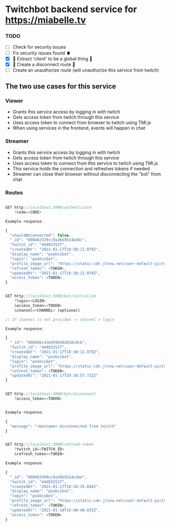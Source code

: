 # Twitchbot backend service for https://miabelle.tv

### TODO

- [ ] Check for security issues
- [ ] Fix security issues found ⬆
- [x] 🎉 Extract 'client' to be a global thing 🎉
- [x] 🎉 Create a disconnect route 🎉
- [ ] Create an unauthorize route (will unauthorize this service from twitch)

## The two use cases for this service

### Viewer

- Grants this service access by logging in with twitch
- Gets access token from twitch through this service
- Uses access token to connect from browser to twitch using TMI.js
- When using services in the frontend, events will happen in chat

### Streamer

- Grants this service access by logging in with twitch
- Gets access token from twitch through this service
- Uses access token to connect from this service to twitch using TMI.js
- This service holds the connection and refreshes tokens if needed
- Streamer can close their browser without disconnecting the "bot" from chat

### Routes

```js

GET http://localhost:3000/authenticate
    ?code=<CODE>

Example response:

{
  "shouldBeConnected": false,
  "_id": "600482329cc9a36b5b14bd4c",
  "twitch_id": "444832527",
  "createdAt": "2021-01-17T18:30:12.079Z",
  "display_name": "pooksibot",
  "login": "pooksibot",
  "profile_image_url": "https://static-cdn.jtvnw.net/user-default-pictures-uv/de130ab0-def7-11e9-b668-784f43822e80-profile_image-300x300.png",
  "refresh_token": <TOKEN>,
  "updatedAt": "2021-01-17T18:30:12.079Z",
  "access_token": <TOKEN>
}

```

```js

GET http://localhost:3000/bot/initialize
    ?login=<LOGIN>
    &access_token=<TOKEN>
    &channel=<CHANNEL> (optional)

// If channel is not provided -> channel = login

Example response:

{
  "_id": "60048bc41b4590302018c8cb",
  "twitch_id": "444832527",
  "createdAt": "2021-01-17T18:30:12.079Z",
  "display_name": "pooksibot",
  "login": "pooksibot",
  "profile_image_url": "https://static-cdn.jtvnw.net/user-default-pictures-uv/de130ab0-def7-11e9-b668-784f43822e80-profile_image-300x300.png",
  "refresh_token": <TOKEN>,
  "updatedAt": "2021-01-17T20:38:57.722Z"
}

```

```js

GET http://localhost:3000/bot/disconnect
    ?access_token=<TOKEN>


Example response:

{
  "message": "<botname> disconnected from twitch"
}

```

```js

GET http://localhost:3000/refresh-token
    ?twitch_id=<TWITCH_ID>
    &refresh_token=<TOKEN>

Example response:

{
  "_id": "600483399cc9a36b5b14c4ae",
  "twitch_id": "444832527",
  "createdAt": "2021-01-17T18:34:35.604Z",
  "display_name": "pooksibot",
  "login": "pooksibot",
  "profile_image_url": "https://static-cdn.jtvnw.net/user-default-pictures-uv/de130ab0-def7-11e9-b668-784f43822e80-profile_image-300x300.png",
  "refresh_token": <TOKEN>,
  "updatedAt": "2021-01-18T18:40:40.835Z",
  "access_token": <TOKEN>
}

```
